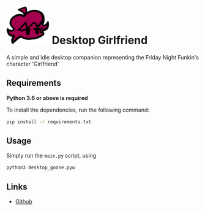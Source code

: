 # ![Desktop Girlfriend icon](assets/gf_icon.png) Desktop Girlfriend

A simple and idle desktop companion representing the Friday Night Funkin's character 'Girlfriend'

## Requirements

**Python 3.6 or above is required**

To install the dependencies, run the following command:

```bash
pip install -r requirements.txt
```

## Usage

Simply run the `main.py` script, using

```bash
python3 desktop_goose.pyw
```

## Links

- [Github](https://github.com/Kyrela/Desktop-Girlfriend)